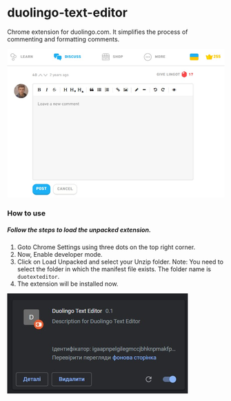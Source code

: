 # duolingo-text-editor

Chrome extension for duolingo.com. It simplifies the process of commenting and formatting comments.

![duoling text editor](editor_example.jpg)

### How to use

##### Follow the steps to load the unpacked extension.
1. Goto Chrome Settings using three dots on the top right corner.
2. Now, Enable developer mode.
3. Click on Load Unpacked and select your Unzip folder. Note: You need to select the folder in which the manifest file exists. The folder name is `duotexteditor`.
4. The extension will be installed now.

![chrome extension](chrome_extension.jpg)